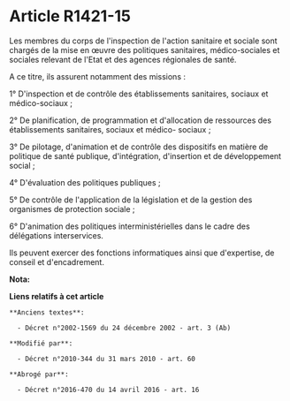 # Article R1421-15

Les membres du corps de l'inspection de l'action sanitaire et sociale sont  chargés de la mise en œuvre des politiques
sanitaires, médico-sociales et  sociales relevant de l'Etat et des agences régionales de santé.

A ce titre, ils assurent notamment des missions :

1° D'inspection et de contrôle des établissements sanitaires, sociaux et médico-sociaux ;

2° De planification, de programmation et d'allocation de ressources des établissements sanitaires, sociaux et médico-
sociaux ;

3° De pilotage, d'animation et de contrôle des dispositifs en matière de politique de santé publique, d'intégration,
d'insertion et de développement social ;

4° D'évaluation des politiques publiques ;

5° De contrôle de l'application de la législation et de la gestion des organismes de protection sociale ;

6° D'animation des politiques interministérielles dans le cadre des délégations interservices.

Ils peuvent exercer des fonctions informatiques ainsi que d'expertise, de conseil et d'encadrement.

**Nota:**



**Liens relatifs à cet article**

	**Anciens textes**:

	  - Décret n°2002-1569 du 24 décembre 2002 - art. 3 (Ab)

	**Modifié par**:

	  - Décret n°2010-344 du 31 mars 2010 - art. 60

	**Abrogé par**:

	  - Décret n°2016-470 du 14 avril 2016 - art. 16
